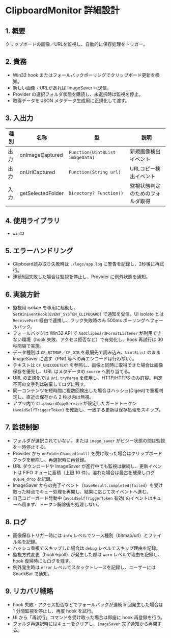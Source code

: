 # ClipboardMonitor 詳細設計

## 1. 概要
クリップボードの画像／URLを監視し、自動的に保存処理をトリガー。

## 2. 責務
- Win32 hook またはフォールバックポーリングでクリップボード更新を検知。
- 新しい画像・URLがあれば ImageSaver へ送信。
- Provider の選択フォルダ状態を購読し、未選択時は監視を停止。
- 取得データを JSON メタデータ生成用に正規化して渡す。

## 3. 入出力
| 種別 | 名称 | 型 | 説明 |
|------|------|----|------|
| 出力 | onImageCaptured | `Function(Uint8List imageData)` | 新規画像検出イベント |
| 出力 | onUrlCaptured | `Function(String url)` | URLコピー検出イベント |
| 入力 | getSelectedFolder | `Directory? Function()` | 監視状態判定のためのフォルダ取得 |

## 4. 使用ライブラリ
- `win32`

## 5. エラーハンドリング
- Clipboard読み取り失敗時は `./logs/app.log` に警告を記録し、2秒後に再試行。
- 連続5回失敗した場合は監視を停止し、Provider に例外状態を通知。

## 6. 実装方針
- 監視用 isolate を専用に起動し、`SetWinEventHook(EVENT_SYSTEM_CLIPBOARD)` で通知を受信。UI isolate とは `ReceivePort` 経由で連携し、フック失敗時のみ 500ms ポーリングへフォールバック。
- フォールバックは Win32 API で `AddClipboardFormatListener` が利用できない環境（hook 失敗、アクセス拒否など）で有効化し、hook 再試行は 30 秒間隔で実施。
- データ種別は `CF_BITMAP`／`CF_DIB` を最優先で読み込み、`Uint8List` のまま ImageSaver に渡す（PNG 等への再エンコードは行わない）。
- テキストは `CF_UNICODETEXT` を参照し、画像と同時に取得できた場合は画像保存を優先し、URL はメタデータの `source` へ割り当てる。
- URL の正規化では `Uri.tryParse` を使用し、HTTP/HTTPS のみ許容。判定不可の文字列は破棄してログに残す。
- 同一コンテンツを短時間に複数回検出した場合はハッシュ(Digest)で重複判定し、直近の保存から 2 秒以内は無視。
- アプリ内で `ClipboardCopyService` が設定したガードトークン (`avoidSelfTriggerToken`) を確認し、一致する更新は保存処理をスキップ。

## 7. 監視制御
- フォルダが選択されていない、または `image_saver` がビジー状態の間は監視を一時停止する。
- Provider から `onFolderChanged(null)` を受け取った場合はクリップボードフックを解除し、再選択時に再登録。
- URL ダウンロードや ImageSaver が進行中でも監視は継続し、更新イベントは FIFO キューに蓄積（上限 10 件）。溢れた場合は最古を破棄しログ `queue_drop` を記録。
- ImageSaver からの完了イベント（`SaveResult.completed|failed`）を受け取った時点でキュー処理を再開し、結果に応じて次イベントへ進む。
- 自己コピーガード発動中 (`avoidSelfTriggerToken` 有効) のイベントはキューへ積まず、トークン解除後も処理しない。

## 8. ログ
- 画像保存トリガー時には `info` レベルでソース種別（bitmap/url）とファイル名を記録。
- ハッシュ重複でスキップした場合は `debug` レベルでスキップ理由を記録。
- 監視方式変更（hook→poll）が発生した際は `warn` レベルで理由を記録し、hook 復帰時にもログを残す。
- 例外発生時は `error` レベルでスタックトレースを記録し、ユーザーには SnackBar で通知。

## 9. リカバリ戦略
- hook 失敗・アクセス拒否などでフォールバックが連続 5 回発生した場合は 1 分間監視を停止し、再度 hook を試行。
- UI から「再試行」コマンドを受け取った場合は即座に hook 再登録を行う。
- フォルダ再選択時にはキューをクリアし、`ImageSaver` 完了通知から再開する。

